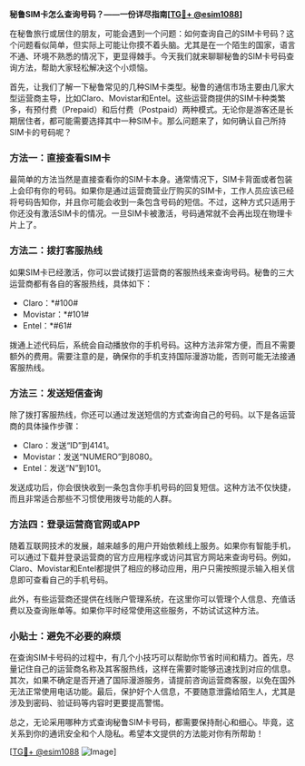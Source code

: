 **秘鲁SIM卡怎么查询号码？——一份详尽指南[[TG💪+ @esim1088](https://t.me/s/esim1088)]**

在秘鲁旅行或居住的朋友，可能会遇到一个问题：如何查询自己的SIM卡号码？这个问题看似简单，但实际上可能让你摸不着头脑。尤其是在一个陌生的国家，语言不通、环境不熟悉的情况下，更显得棘手。今天我们就来聊聊秘鲁的SIM卡号码查询方法，帮助大家轻松解决这个小烦恼。

首先，让我们了解一下秘鲁常见的几种SIM卡类型。秘鲁的通信市场主要由几家大型运营商主导，比如Claro、Movistar和Entel。这些运营商提供的SIM卡种类繁多，有预付费（Prepaid）和后付费（Postpaid）两种模式。无论你是游客还是长期居住者，都可能需要选择其中一种SIM卡。那么问题来了，如何确认自己所持SIM卡的号码呢？

### 方法一：直接查看SIM卡

最简单的方法当然是直接查看你的SIM卡本身。通常情况下，SIM卡背面或者包装上会印有你的号码。如果你是通过运营商营业厅购买的SIM卡，工作人员应该已经将号码告知你，并且你可能会收到一条包含号码的短信。不过，这种方式只适用于你还没有激活SIM卡的情况。一旦SIM卡被激活，号码通常就不会再出现在物理卡片上了。

### 方法二：拨打客服热线

如果SIM卡已经激活，你可以尝试拨打运营商的客服热线来查询号码。秘鲁的三大运营商都有各自的客服热线，具体如下：

- Claro：*#100#
- Movistar：*#101#
- Entel：*#61#

拨通上述代码后，系统会自动播放你的手机号码。这种方法非常方便，而且不需要额外的费用。需要注意的是，确保你的手机支持国际漫游功能，否则可能无法接通客服热线。

### 方法三：发送短信查询

除了拨打客服热线，你还可以通过发送短信的方式查询自己的号码。以下是各运营商的具体操作步骤：

- Claro：发送“ID”到4141。
- Movistar：发送“NUMERO”到8080。
- Entel：发送“N”到101。

发送成功后，你会很快收到一条包含你手机号码的回复短信。这种方法不仅快捷，而且非常适合那些不习惯使用拨号功能的人群。

### 方法四：登录运营商官网或APP

随着互联网技术的发展，越来越多的用户开始依赖线上服务。如果你有智能手机，可以通过下载并登录运营商的官方应用程序或访问其官方网站来查询号码。例如，Claro、Movistar和Entel都提供了相应的移动应用，用户只需按照提示输入相关信息即可查看自己的手机号码。

此外，有些运营商还提供在线账户管理系统，在这里你可以管理个人信息、充值话费以及查询账单等。如果你平时经常使用这些服务，不妨试试这种方法。

### 小贴士：避免不必要的麻烦

在查询SIM卡号码的过程中，有几个小技巧可以帮助你节省时间和精力。首先，尽量记住自己的运营商名称及其客服热线，这样在需要时能够迅速找到对应的信息。其次，如果不确定是否开通了国际漫游服务，请提前咨询运营商客服，以免在国外无法正常使用电话功能。最后，保护好个人信息，不要随意泄露给陌生人，尤其是涉及到密码、验证码等内容时更要提高警惕。

总之，无论采用哪种方式查询秘鲁SIM卡号码，都需要保持耐心和细心。毕竟，这关系到你的通讯安全和个人隐私。希望本文提供的方法能对你有所帮助！

[[TG💪+ @esim1088](https://t.me/s/esim1088) ![Image](https://i.postimg.cc/4NQfJmqS/Snipaste-2025-05-13-00-14-12.png)]